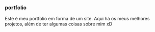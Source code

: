 ### portfolio

  Este é meu portfolio em forma de um site. Aqui há os meus melhores projetos, além de ter algumas coisas sobre mim xD